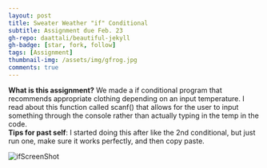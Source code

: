 ```yaml
---
layout: post
title: Sweater Weather "if" Conditional
subtitle: Assignment due Feb. 23
gh-repo: daattali/beautiful-jekyll
gh-badge: [star, fork, follow]
tags: [Assignment]
thumbnail-img: /assets/img/gfrog.jpg
comments: true
---
```


**What is this assignment?** We made a if conditional program that recommends appropriate clothing depending on an input temperature. 
I read about this function called scanf() that allows for the user to input something through the console rather than actually typing in the temp in the code.  
**Tips for past self**: I started doing this after like the 2nd conditional, but just run one, make sure it works perfectly, and then copy paste.

![ifScreenShot](https://darrendywang.github.io/assets/img/ifScreenShot.png)  
